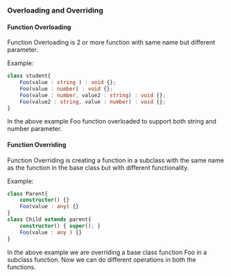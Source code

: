 ### Overloading and Overriding

#### Function Overloading

Function Overloading is 2 or more function with same name but different parameter.

Example: 
```ts
class student{
    Foo(value : string ) : void {};
    Foo(value : number) : void {};
    Foo(value : number, value2 : string) : void {};
    Foo(value2 : string, value : number) : void {};
}
```
In the above example Foo function overloaded to support both string and number parameter.

#### Function Overriding

Function Overriding is creating a function in a subclass with the same name as the function in the base class but with different functionality. 

Example:

```ts
class Parent{
    constructor() {}
    Foo(value : any) {}
}
class Child extends parent{
    constructor() { super(); }
    Foo(value : any ) {}
}
```
In the above example we are overriding a base class function Foo in a subclass function. Now we can do different operations in both the functions.